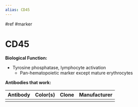 ```yaml
---
alias: CD45
---
```


#ref #marker 

# CD45

**Biological Function:**
- Tyrosine phosphatase, lymphocyte activation
	- Pan-hematopoietic marker except mature erythrocytes

**Antibodies that work:**

| Antibody | Color(s) | Clone |   Manufacturer  |
| -------- | -------- | ----- | --- |
|          |          |       |     |
